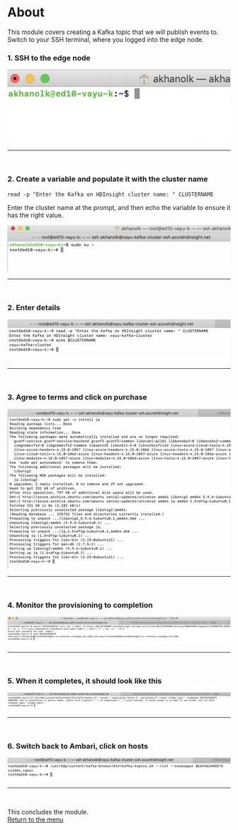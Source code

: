 # About

This module covers creating a Kafka topic that we will publish events to.  
Switch to your SSH terminal, where you logged into the edge node.


### 1. SSH to the edge node

![CreateHDI01](images/02-hdi-41.png)
<br>
<hr>
<br>

### 2. Create a variable and populate it with the cluster name
```
read -p "Enter the Kafka on HDInsight cluster name: " CLUSTERNAME
```
Enter the cluster name at the prompt, and then echo the variable to ensure it has the right value.


![CreateHDI01](images/02-hdi-42.png)
<br>
<hr>
<br>

### 2. Enter details
![CreateHDI02](images/02-hdi-43.png)
<br>
<hr>
<br>

### 3. Agree to terms and click on purchase
![CreateHDI03](images/02-hdi-44.png)
<br>
<hr>
<br>

### 4. Monitor the provisioning to completion
![CreateHDI04](images/02-hdi-45.png)
<br>
<hr>
<br>

### 5. When it completes, it should look like this
![CreateHDI05](images/02-hdi-46.png)
<br>
<hr>
<br>

### 6. Switch back to Ambari, click on hosts
![CreateHDI05](images/02-hdi-47.png)
<br>
<hr>
<br>



This concludes the module.<br>
[Return to the menu](https://github.com/anagha-microsoft/adx-kafkaConnect-hol/tree/master/hdi-standalone-nonesp#lets-get-started)
